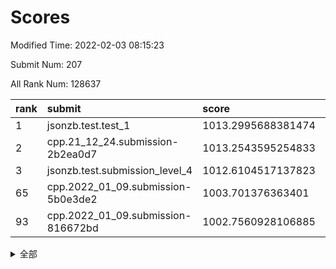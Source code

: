 # Scores

Modified Time: 2022-02-03 08:15:23

Submit Num: 207

All Rank Num: 128637

| rank |               submit               |       score        |       sigma        | pk_num |
| :--- | :--------------------------------- | :----------------- | :----------------- | :----- |
| 1    | jsonzb.test.test_1                 | 1013.2995688381474 | 0.8537913386589653 | 2484   |
| 2    | cpp.21_12_24.submission-2b2ea0d7   | 1013.2543595254833 | 0.7841777966517961 | 2487   |
| 3    | jsonzb.test.submission_level_4     | 1012.6104517137823 | 0.8092037801636804 | 2477   |
| 65   | cpp.2022_01_09.submission-5b0e3de2 | 1003.701376363401  | 0.7157787146966389 | 2488   |
| 93   | cpp.2022_01_09.submission-816672bd | 1002.7560928106885 | 0.7237020931270974 | 2481   |


<details>
<summary>全部</summary>

| rank |                 submit                 |       score        |       sigma        | pk_num |
| :--- | :------------------------------------- | :----------------- | :----------------- | :----- |
| 1    | jsonzb.test.test_1                     | 1013.2995688381474 | 0.8537913386589653 | 2484   |
| 2    | cpp.21_12_24.submission-2b2ea0d7       | 1013.2543595254833 | 0.7841777966517961 | 2487   |
| 3    | jsonzb.test.submission_level_4         | 1012.6104517137823 | 0.8092037801636804 | 2477   |
| 4    | gobigger.level_3.submission_level_3_18 | 1011.8431880104764 | 0.7653238799091301 | 2489   |
| 5    | gobigger.level_3.submission_level_3_33 | 1011.4723453542923 | 0.7839368776742064 | 2485   |
| 6    | gobigger.level_3.submission_level_3_40 | 1011.278791580478  | 0.7909174182982047 | 2487   |
| 7    | gobigger.level_3.submission_level_3_13 | 1011.257072239688  | 0.7614357089064173 | 2488   |
| 8    | gobigger.level_3.submission_level_3_9  | 1011.2411734293355 | 0.7810562080005056 | 2486   |
| 9    | gobigger.level_3.submission_level_3_35 | 1011.1509404540793 | 0.7750809593644201 | 2485   |
| 10   | gobigger.level_3.submission_level_3_2  | 1011.1488825424374 | 0.7483278925538338 | 2489   |
| 11   | gobigger.level_3.submission_level_3_6  | 1011.1243313767434 | 0.7530469408181247 | 2488   |
| 12   | gobigger.level_3.submission_level_3_0  | 1011.0472231230076 | 0.7710993286544224 | 2481   |
| 13   | gobigger.level_3.submission_level_3_30 | 1011.0287164137296 | 0.7731013890876621 | 2489   |
| 14   | gobigger.level_3.submission_level_3_16 | 1010.8187986270551 | 0.765850122418097  | 2485   |
| 15   | gobigger.level_3.submission_level_3_47 | 1010.765651122297  | 0.7460603302412954 | 2490   |
| 16   | gobigger.level_3.submission_level_3_28 | 1010.6610892765214 | 0.8148744115591285 | 2489   |
| 17   | gobigger.level_3.submission_level_3_5  | 1010.4481969662688 | 0.7672149005887845 | 2486   |
| 18   | gobigger.level_3.submission_level_3_46 | 1010.4388238980097 | 0.7491796967010942 | 2490   |
| 19   | gobigger.level_3.submission_level_3_29 | 1010.4191518797027 | 0.7651088320347336 | 2485   |
| 20   | gobigger.level_3.submission_level_3_34 | 1010.4093493574334 | 0.7833162039798597 | 2487   |
| 21   | gobigger.level_3.submission_level_3_32 | 1010.3866857146432 | 0.7839190665868003 | 2487   |
| 22   | gobigger.level_3.submission_level_3_17 | 1010.3579649278767 | 0.7716869135397623 | 2490   |
| 23   | gobigger.level_3.submission_level_3_19 | 1010.2313131522128 | 0.7489014667205492 | 2487   |
| 24   | gobigger.level_3.submission_level_3_36 | 1010.1303639025468 | 0.7470036996926576 | 2485   |
| 25   | gobigger.level_3.submission_level_3_39 | 1010.0596568852484 | 0.7540686517240128 | 2485   |
| 26   | gobigger.level_3.submission_level_3_14 | 1010.037585029036  | 0.7685129899971057 | 2483   |
| 27   | gobigger.level_3.submission_level_3_15 | 1009.9140869963564 | 0.7550530404683016 | 2480   |
| 28   | gobigger.level_3.submission_level_3_27 | 1009.8945437655067 | 0.7574909984609415 | 2486   |
| 29   | gobigger.level_3.submission_level_3_4  | 1009.8517939477844 | 0.743850751121635  | 2484   |
| 30   | gobigger.level_3.submission_level_3_42 | 1009.787570804996  | 0.7435797204131195 | 2489   |
| 31   | gobigger.level_3.submission_level_3_23 | 1009.6367420090572 | 0.7516187178883001 | 2490   |
| 32   | gobigger.level_3.submission_level_3_31 | 1009.5039682398752 | 0.7660458668433732 | 2482   |
| 33   | gobigger.level_3.submission_level_3_7  | 1009.5028461274545 | 0.7854767376246095 | 2487   |
| 34   | gobigger.level_3.submission_level_3_25 | 1009.5022941842477 | 0.7599019218557193 | 2487   |
| 35   | gobigger.level_3.submission_level_3_1  | 1009.5014204473482 | 0.772708283459256  | 2486   |
| 36   | gobigger.level_3.submission_level_3_44 | 1009.499444086429  | 0.7409287332576773 | 2485   |
| 37   | gobigger.level_3.submission_level_3_24 | 1009.4885255300766 | 0.746098306184431  | 2481   |
| 38   | gobigger.level_3.submission_level_3_45 | 1009.4758895151966 | 0.7384121919465558 | 2492   |
| 39   | gobigger.level_3.submission_level_3_22 | 1009.4156914422357 | 0.7568109617486408 | 2481   |
| 40   | gobigger.level_3.submission_level_3_20 | 1009.3061975795703 | 0.7424063931974287 | 2494   |
| 41   | gobigger.level_3.submission_level_3_37 | 1009.299235611382  | 0.7562640237260521 | 2488   |
| 42   | gobigger.level_3.submission_level_3_10 | 1009.2128780249111 | 0.7556950377915911 | 2485   |
| 43   | gobigger.level_3.submission_level_3_38 | 1009.1818228535018 | 0.7613174284220786 | 2483   |
| 44   | gobigger.level_3.submission_level_3_41 | 1009.1383451306218 | 0.7448659742257433 | 2487   |
| 45   | gobigger.level_3.submission_level_3_8  | 1009.1173229749564 | 0.7464326634932552 | 2486   |
| 46   | gobigger.level_3.submission_level_3_26 | 1009.0937605894505 | 0.7752460241923783 | 2488   |
| 47   | gobigger.level_3.submission_level_3_48 | 1008.9722248833241 | 0.7348166423570849 | 2486   |
| 48   | gobigger.level_3.submission_level_3_11 | 1008.8856311891827 | 0.750662699890369  | 2482   |
| 49   | gobigger.level_3.submission_level_3_49 | 1008.8378632626046 | 0.7517995064395904 | 2485   |
| 50   | gobigger.level_3.submission_level_3_21 | 1008.8085907600097 | 0.7601690743206534 | 2484   |
| 51   | gobigger.level_3.submission_level_3_12 | 1008.733178427342  | 0.7265551581357799 | 2480   |
| 52   | gobigger.level_3.submission_level_3_43 | 1008.524856407142  | 0.7503400534694075 | 2490   |
| 53   | gobigger.level_3.submission_level_3_3  | 1008.1893265968458 | 0.7374986499083676 | 2481   |
| 54   | gobigger.level_1.submission_level_1_13 | 1004.7941797868193 | 0.7129528449422992 | 2485   |
| 55   | gobigger.level_1.submission_level_1_9  | 1004.7877697572088 | 0.7212834950945739 | 2483   |
| 56   | gobigger.level_1.submission_level_1_49 | 1004.6562096438462 | 0.7213759723367575 | 2482   |
| 57   | gobigger.level_1.submission_level_1_32 | 1004.5988897003676 | 0.7152612598204007 | 2484   |
| 58   | gobigger.level_1.submission_level_1_5  | 1004.5639393131324 | 0.7206867687788111 | 2487   |
| 59   | gobigger.level_1.submission_level_1_41 | 1004.3762666398667 | 0.7164401039791088 | 2486   |
| 60   | gobigger.level_1.submission_level_1_16 | 1004.2371323373206 | 0.719827547952984  | 2485   |
| 61   | gobigger.level_1.submission_level_1_24 | 1003.9882221878622 | 0.7094439940007957 | 2488   |
| 62   | gobigger.level_1.submission_level_1_37 | 1003.9288522298368 | 0.7221963230034832 | 2485   |
| 63   | gobigger.level_1.submission_level_1_7  | 1003.793611110351  | 0.7192341577333888 | 2483   |
| 64   | gobigger.level_1.submission_level_1_15 | 1003.7926759814179 | 0.7178169197795288 | 2492   |
| 65   | cpp.2022_01_09.submission-5b0e3de2     | 1003.701376363401  | 0.7157787146966389 | 2488   |
| 66   | gobigger.level_1.submission_level_1_1  | 1003.6957535588532 | 0.7219022124562301 | 2480   |
| 67   | gobigger.level_1.submission_level_1_22 | 1003.6387488043963 | 0.7228078261801509 | 2487   |
| 68   | gobigger.level_1.submission_level_1_48 | 1003.6349930298951 | 0.716036473351504  | 2481   |
| 69   | gobigger.level_1.submission_level_1_44 | 1003.6195767905309 | 0.7236669332319818 | 2487   |
| 70   | gobigger.level_1.submission_level_1_47 | 1003.6076408529    | 0.7117836602142629 | 2484   |
| 71   | gobigger.level_1.submission_level_1_0  | 1003.5748540616709 | 0.7222861364492875 | 2483   |
| 72   | gobigger.level_1.submission_level_1_36 | 1003.5494510299693 | 0.7192224086808865 | 2483   |
| 73   | gobigger.level_1.submission_level_1_42 | 1003.5247885065254 | 0.7206186694229094 | 2481   |
| 74   | gobigger.level_1.submission_level_1_4  | 1003.5185921770109 | 0.7227584424360883 | 2483   |
| 75   | gobigger.level_1.submission_level_1_18 | 1003.4641071292506 | 0.7098860832573056 | 2485   |
| 76   | gobigger.level_1.submission_level_1_29 | 1003.2780007965447 | 0.7100437326520289 | 2484   |
| 77   | gobigger.level_1.submission_level_1_6  | 1003.247743564253  | 0.7090284682300751 | 2484   |
| 78   | gobigger.level_1.submission_level_1_39 | 1003.2162088461366 | 0.7223572766232375 | 2486   |
| 79   | gobigger.level_1.submission_level_1_34 | 1003.1899801944737 | 0.7107463823734539 | 2483   |
| 80   | gobigger.level_1.submission_level_1_30 | 1003.1616966603933 | 0.7147412181684183 | 2486   |
| 81   | gobigger.level_1.submission_level_1_46 | 1003.1432150192122 | 0.7234072417731227 | 2483   |
| 82   | gobigger.level_1.submission_level_1_21 | 1003.1288520731896 | 0.7057236559892252 | 2488   |
| 83   | gobigger.level_1.submission_level_1_10 | 1003.1162577502906 | 0.716075563339073  | 2491   |
| 84   | gobigger.level_1.submission_level_1_14 | 1003.0492006561142 | 0.7297139664796761 | 2487   |
| 85   | gobigger.level_1.submission_level_1_35 | 1003.0389687646973 | 0.7317374918128547 | 2487   |
| 86   | gobigger.level_1.submission_level_1_45 | 1003.0176061359895 | 0.7205409153530823 | 2484   |
| 87   | gobigger.level_1.submission_level_1_8  | 1002.9779312373579 | 0.7133722446657312 | 2488   |
| 88   | gobigger.level_1.submission_level_1_12 | 1002.9762553849291 | 0.6997266126337571 | 2484   |
| 89   | gobigger.level_1.submission_level_1_31 | 1002.954086576851  | 0.7071545671230689 | 2486   |
| 90   | gobigger.level_1.submission_level_1_38 | 1002.8420673119231 | 0.7168146402714811 | 2479   |
| 91   | gobigger.level_1.submission_level_1_26 | 1002.8408621827238 | 0.7162487766945843 | 2488   |
| 92   | gobigger.level_1.submission_level_1_17 | 1002.8046688777317 | 0.7235660223552786 | 2490   |
| 93   | cpp.2022_01_09.submission-816672bd     | 1002.7560928106885 | 0.7237020931270974 | 2481   |
| 94   | gobigger.level_1.submission_level_1_27 | 1002.7353425679601 | 0.7228405777465352 | 2486   |
| 95   | gobigger.level_1.submission_level_1_28 | 1002.7322526679742 | 0.7122062494292551 | 2483   |
| 96   | gobigger.level_1.submission_level_1_2  | 1002.6848141529416 | 0.7133636873548856 | 2490   |
| 97   | gobigger.level_1.submission_level_1_40 | 1002.5429930745263 | 0.7183707835238468 | 2486   |
| 98   | gobigger.level_1.submission_level_1_23 | 1002.4842627549588 | 0.7120182499204691 | 2483   |
| 99   | gobigger.level_1.submission_level_1_3  | 1002.4621088147591 | 0.7041319244963188 | 2480   |
| 100  | gobigger.level_1.submission_level_1_43 | 1002.4586618137345 | 0.713029430976109  | 2485   |
| 101  | gobigger.level_1.submission_level_1_19 | 1002.3711982803007 | 0.7152952418199022 | 2485   |
| 102  | gobigger.level_1.submission_level_1_11 | 1002.2797583408422 | 0.7193052526814459 | 2488   |
| 103  | gobigger.level_1.submission_level_1_25 | 1002.1682630457725 | 0.7127677007786933 | 2484   |
| 104  | gobigger.level_1.submission_level_1_20 | 1002.1243315418707 | 0.7100894877874996 | 2489   |
| 105  | gobigger.level_1.submission_level_1_33 | 1001.8950701829333 | 0.7183490196599982 | 2486   |
| 106  | gobigger.random.submission_random_12   | 997.3300777009769  | 0.7117573982915798 | 2488   |
| 107  | gobigger.random.submission_random_5    | 997.3287377682066  | 0.7127333538236943 | 2490   |
| 108  | gobigger.random.submission_random_33   | 997.1607968251839  | 0.706958273487716  | 2488   |
| 109  | gobigger.random.submission_random_21   | 997.132477724038   | 0.7077347827593395 | 2484   |
| 110  | gobigger.random.submission_random_22   | 997.0270100952092  | 0.7104530168630584 | 2485   |
| 111  | gobigger.random.submission_random_36   | 996.9595794832339  | 0.7183949710939498 | 2487   |
| 112  | gobigger.random.submission_random_46   | 996.6768292261363  | 0.7170303099832803 | 2485   |
| 113  | gobigger.random.submission_random_30   | 996.5260382733932  | 0.6966580057157438 | 2487   |
| 114  | gobigger.random.submission_random_32   | 996.4902903310592  | 0.7038521754471883 | 2488   |
| 115  | gobigger.random.submission_random_41   | 996.4019156035564  | 0.71241127375733   | 2488   |
| 116  | gobigger.random.submission_random_8    | 996.3867611798938  | 0.7162314334040438 | 2487   |
| 117  | gobigger.random.submission_random_49   | 996.3571204712915  | 0.697455710852834  | 2485   |
| 118  | gobigger.random.submission_random_7    | 996.3236201991958  | 0.71317645996933   | 2491   |
| 119  | gobigger.random.submission_random_10   | 996.3040138297094  | 0.7034447532214761 | 2486   |
| 120  | gobigger.random.submission_random_34   | 996.2712095131167  | 0.7122511777784402 | 2488   |
| 121  | gobigger.random.submission_random_17   | 996.257107928771   | 0.7017621068192565 | 2486   |
| 122  | gobigger.random.submission_random_6    | 996.2545988304238  | 0.706184320237074  | 2487   |
| 123  | gobigger.random.submission_random_24   | 996.2367723971197  | 0.7081677615514674 | 2493   |
| 124  | gobigger.random.submission_random_31   | 996.1662135268491  | 0.728188441662559  | 2487   |
| 125  | gobigger.random.submission_random_29   | 996.1448746661076  | 0.7104522342362187 | 2491   |
| 126  | gobigger.random.submission_random_20   | 996.1321163840513  | 0.7083022587450425 | 2484   |
| 127  | gobigger.random.submission_random_18   | 996.1062464129998  | 0.7036279484105857 | 2484   |
| 128  | gobigger.random.submission_random_47   | 996.0880022580656  | 0.7187748867110589 | 2486   |
| 129  | gobigger.random.submission_random_25   | 996.0518760520965  | 0.7124767904821131 | 2486   |
| 130  | gobigger.random.submission_random_38   | 995.9295557474517  | 0.7186417732293382 | 2483   |
| 131  | gobigger.random.submission_random_9    | 995.885432702669   | 0.7082888080976841 | 2481   |
| 132  | gobigger.random.submission_random_4    | 995.8834316648465  | 0.7221061742337891 | 2487   |
| 133  | gobigger.random.submission_random_48   | 995.877669580829   | 0.7235318334033228 | 2487   |
| 134  | gobigger.random.submission_random_14   | 995.8723373441292  | 0.7043859935573715 | 2487   |
| 135  | gobigger.random.submission_random_19   | 995.8355740484888  | 0.7027861784632053 | 2485   |
| 136  | gobigger.random.submission_random_35   | 995.7039751227012  | 0.729653625382653  | 2487   |
| 137  | gobigger.random.submission_random_15   | 995.5149053877828  | 0.7220937207899653 | 2487   |
| 138  | gobigger.random.submission_random_27   | 995.4962235479019  | 0.7209132501013384 | 2487   |
| 139  | gobigger.random.submission_random_23   | 995.4351048504694  | 0.717654726108675  | 2489   |
| 140  | gobigger.random.submission_random_43   | 995.4106316109852  | 0.7127973449667933 | 2486   |
| 141  | gobigger.random.submission_random_45   | 995.4043544655416  | 0.704603396912788  | 2484   |
| 142  | gobigger.random.submission_random_39   | 995.3838804442713  | 0.7193116166252165 | 2486   |
| 143  | gobigger.random.submission_random_11   | 995.3684620850596  | 0.7176545648394728 | 2487   |
| 144  | gobigger.random.submission_random_40   | 995.3597566256158  | 0.7054043089949736 | 2487   |
| 145  | gobigger.random.submission_random_42   | 995.3374734388299  | 0.7110527923271843 | 2486   |
| 146  | gobigger.random.submission_random_1    | 995.3266271782499  | 0.723638049003284  | 2485   |
| 147  | gobigger.random.submission_random_26   | 995.3078365981747  | 0.7103061113078284 | 2484   |
| 148  | gobigger.random.submission_random_2    | 995.2828485233393  | 0.7131362677341255 | 2485   |
| 149  | gobigger.random.submission_random_13   | 995.2756095229878  | 0.6967248257025974 | 2489   |
| 150  | gobigger.random.submission_random_16   | 994.9346359648698  | 0.7146321596234165 | 2483   |
| 151  | gobigger.random.submission_random_44   | 994.9200874239206  | 0.7175552207466724 | 2487   |
| 152  | gobigger.random.submission_random_37   | 994.8978253436095  | 0.7072094900338558 | 2484   |
| 153  | gobigger.random.submission_random_0    | 994.7408957255043  | 0.7278718439035138 | 2486   |
| 154  | gobigger.random.submission_random_3    | 994.6972912186335  | 0.7102272744140459 | 2489   |
| 155  | gobigger.random.submission_random_28   | 994.6960179052327  | 0.7088903320475677 | 2489   |
| 156  | gobigger.level_2.submission_level_2_20 | 993.9198194288514  | 0.7235762240978331 | 2487   |
| 157  | gobigger.level_2.submission_level_2_1  | 993.7404247547815  | 0.7201560513447686 | 2487   |
| 158  | gobigger.level_2.submission_level_2_31 | 993.4655195524289  | 0.7184379493328301 | 2489   |
| 159  | gobigger.level_2.submission_level_2_5  | 993.4199338046791  | 0.7470561222284153 | 2483   |
| 160  | gobigger.level_2.submission_level_2_29 | 993.2181883842927  | 0.7586212892155264 | 2487   |
| 161  | gobigger.level_2.submission_level_2_18 | 993.1023537416883  | 0.7371117949268668 | 2488   |
| 162  | gobigger.level_2.submission_level_2_34 | 993.0833659902723  | 0.7230255554041239 | 2485   |
| 163  | gobigger.level_2.submission_level_2_33 | 993.0167443950259  | 0.7527567131653559 | 2486   |
| 164  | gobigger.level_2.submission_level_2_35 | 992.9272148442931  | 0.7399347895287366 | 2483   |
| 165  | gobigger.level_2.submission_level_2_37 | 992.7726090732269  | 0.7278181081376314 | 2484   |
| 166  | gobigger.level_2.submission_level_2_23 | 992.7534650606837  | 0.7537896096593061 | 2488   |
| 167  | gobigger.level_2.submission_level_2_36 | 992.5585427470127  | 0.7399333056651318 | 2481   |
| 168  | gobigger.level_2.submission_level_2_8  | 992.5554145669678  | 0.7234046694234824 | 2482   |
| 169  | gobigger.level_2.submission_level_2_17 | 992.4971152756628  | 0.7421864649003823 | 2488   |
| 170  | gobigger.level_2.submission_level_2_19 | 992.4429054660586  | 0.7395898568556963 | 2490   |
| 171  | gobigger.level_2.submission_level_2_41 | 992.391600749385   | 0.7270774535770488 | 2484   |
| 172  | gobigger.level_2.submission_level_2_39 | 992.3884410728879  | 0.7356958611344984 | 2479   |
| 173  | gobigger.level_2.submission_level_2_0  | 992.3503581993155  | 0.7551906008404579 | 2488   |
| 174  | gobigger.level_2.submission_level_2_3  | 992.2763580268463  | 0.7304286455678863 | 2489   |
| 175  | gobigger.level_2.submission_level_2_9  | 992.2595061299888  | 0.7428495263817747 | 2485   |
| 176  | gobigger.level_2.submission_level_2_27 | 992.2382924572378  | 0.7509243620290282 | 2480   |
| 177  | gobigger.level_2.submission_level_2_7  | 992.2329075091749  | 0.7555018064762281 | 2484   |
| 178  | gobigger.level_2.submission_level_2_22 | 992.2116478891537  | 0.7535509976528136 | 2485   |
| 179  | gobigger.level_2.submission_level_2_14 | 992.117549315141   | 0.7572017861276197 | 2489   |
| 180  | gobigger.level_2.submission_level_2_6  | 992.0858317914312  | 0.7368123073782685 | 2485   |
| 181  | gobigger.level_2.submission_level_2_2  | 992.0012389992294  | 0.7534777231431375 | 2486   |
| 182  | gobigger.level_2.submission_level_2_44 | 991.9845755340426  | 0.7570048329930291 | 2485   |
| 183  | gobigger.level_2.submission_level_2_40 | 991.915498275875   | 0.7453937951113229 | 2484   |
| 184  | gobigger.level_2.submission_level_2_24 | 991.8161325673365  | 0.7570011140533588 | 2493   |
| 185  | gobigger.level_2.submission_level_2_26 | 991.7943112130649  | 0.7437873037370473 | 2490   |
| 186  | gobigger.level_2.submission_level_2_11 | 991.7494673984115  | 0.7477503724045914 | 2487   |
| 187  | gobigger.level_2.submission_level_2_43 | 991.7372364866726  | 0.7507548616656977 | 2486   |
| 188  | gobigger.level_2.submission_level_2_45 | 991.718515226197   | 0.7368803426695753 | 2485   |
| 189  | gobigger.level_2.submission_level_2_28 | 991.6956799894846  | 0.7364094578975968 | 2486   |
| 190  | gobigger.level_2.submission_level_2_46 | 991.659452669353   | 0.7580087822182877 | 2494   |
| 191  | gobigger.level_2.submission_level_2_49 | 991.6310366943136  | 0.7663200720204186 | 2481   |
| 192  | gobigger.level_2.submission_level_2_13 | 991.4682753136606  | 0.7467959796087865 | 2483   |
| 193  | gobigger.level_2.submission_level_2_16 | 991.4417178961502  | 0.738586525739313  | 2479   |
| 194  | gobigger.level_2.submission_level_2_4  | 991.3108123908698  | 0.7291259160586646 | 2480   |
| 195  | gobigger.level_2.submission_level_2_10 | 991.2945518579934  | 0.7582147077539559 | 2487   |
| 196  | gobigger.level_2.submission_level_2_32 | 991.2437563456594  | 0.7515033672888525 | 2484   |
| 197  | gobigger.level_2.submission_level_2_48 | 991.2378427280379  | 0.7693513161211493 | 2488   |
| 198  | gobigger.level_2.submission_level_2_30 | 991.1978392545057  | 0.7557219521977645 | 2482   |
| 199  | gobigger.level_2.submission_level_2_25 | 991.0712840143166  | 0.7605441278996461 | 2483   |
| 200  | gobigger.level_2.submission_level_2_15 | 990.9937097945386  | 0.7477078975799749 | 2488   |
| 201  | gobigger.level_2.submission_level_2_38 | 990.8026867644978  | 0.7567880529493711 | 2485   |
| 202  | gobigger.level_2.submission_level_2_42 | 990.7172566092347  | 0.7534195790357806 | 2481   |
| 203  | gobigger.level_2.submission_level_2_47 | 990.6571761899094  | 0.7556275145331279 | 2483   |
| 204  | gobigger.level_2.submission_level_2_12 | 990.5581899863599  | 0.7683989947420005 | 2488   |
| 205  | gobigger.level_2.submission_level_2_21 | 990.4667742258061  | 0.7496708118016437 | 2485   |
| 206  | gobigger.none.submission_none_1        | 975.741614030093   | 1.4707285577103062 | 2487   |
| 207  | gobigger.none.submission_none_0        | 975.7074643780309  | 1.4930629016745998 | 2488   |

</details>